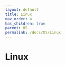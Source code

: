 ```yaml
---
layout: default
title: Linux
nav_order: 4
has_children: true
parent: OS
permalink: /docs/OS/Linux
---
```


# Linux